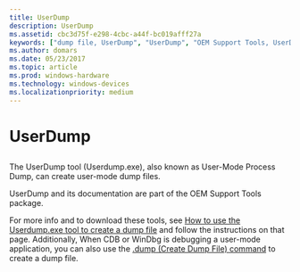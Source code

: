 ```yaml
---
title: UserDump
description: UserDump
ms.assetid: cbc3d75f-e298-4cbc-a44f-bc019afff27a
keywords: ["dump file, UserDump", "UserDump", "OEM Support Tools, UserDump", "User Mode Process Dump tool (UserDump)"]
ms.author: domars
ms.date: 05/23/2017
ms.topic: article
ms.prod: windows-hardware
ms.technology: windows-devices
ms.localizationpriority: medium
---
```


# UserDump


## <span id="ddk_userdump_dbg"></span><span id="DDK_USERDUMP_DBG"></span>


The UserDump tool (Userdump.exe), also known as User-Mode Process Dump, can create user-mode dump files.

UserDump and its documentation are part of the OEM Support Tools package.

For more info and to download these tools, see [How to use the Userdump.exe tool to create a dump file](http://go.microsoft.com/fwlink/p/?LinkId=241339) and follow the instructions on that page. Additionally, When CDB or WinDbg is debugging a user-mode application, you can also use the [.dump (Create Dump File) command](-dump--create-dump-file-.md) to create a dump file.

 

 






